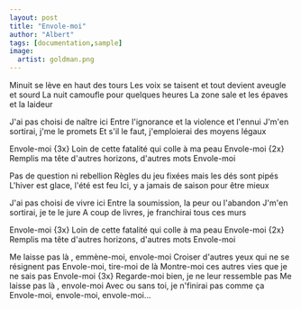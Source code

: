```yaml
---
layout: post
title: "Envole-moi"
author: "Albert"
tags: [documentation,sample]
image:
  artist: goldman.png
---
```


Minuit se lève en haut des tours
Les voix se taisent et tout devient aveugle et sourd
La nuit camoufle pour quelques heures
La zone sale et les épaves et la laideur

J'ai pas choisi de naître ici
Entre l'ignorance et la violence et l'ennui
J'm'en sortirai, j'me le promets
Et s'il le faut, j'emploierai des moyens légaux

Envole-moi {3x}
Loin de cette fatalité qui colle à  ma peau
Envole-moi {2x}
Remplis ma tête d'autres horizons, d'autres mots
Envole-moi

Pas de question ni rebellion
Règles du jeu fixées mais les dés sont pipés
L'hiver est glace, l'été est feu
Ici, y a jamais de saison pour être mieux



J'ai pas choisi de vivre ici
Entre la soumission, la peur ou l'abandon
J'm'en sortirai, je te le jure
A coup de livres, je franchirai tous ces murs

Envole-moi {3x}
Loin de cette fatalité qui colle à  ma peau
Envole-moi {2x}
Remplis ma tête d'autres horizons, d'autres mots
Envole-moi

Me laisse pas là , emmène-moi, envole-moi
Croiser d'autres yeux qui ne se résignent pas
Envole-moi, tire-moi de là
Montre-moi ces autres vies que je ne sais pas
Envole-moi {3x}
Regarde-moi bien, je ne leur ressemble pas
Me laisse pas là , envole-moi
Avec ou sans toi, je n'finirai pas comme ça
Envole-moi, envole-moi, envole-moi...
